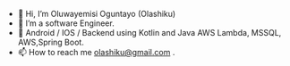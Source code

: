 - 👋 Hi, I’m Oluwayemisi Oguntayo (Olashiku)
- 👀 I’m a software Engineer.
- 🌱 Android / IOS / Backend using Kotlin and Java AWS Lambda, MSSQL, AWS,Spring Boot.
- 📫 How to reach me olashiku@gmail.com .

